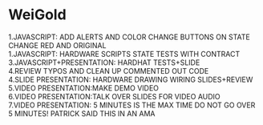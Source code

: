 # WeiGold
1.JAVASCRIPT: ADD ALERTS AND COLOR CHANGE BUTTONS ON STATE CHANGE RED AND ORIGINAL\
1.JAVASCRIPT: HARDWARE SCRIPTS STATE TESTS WITH CONTRACT\
3.JAVASCRIPT+PRESENTATION: HARDHAT TESTS+SLIDE\
4.REVIEW TYPOS AND CLEAN UP COMMENTED OUT CODE\
4.SLIDE PRESENTATION: HARDWARE DRAWING WIRING SLIDES+REVIEW\
5.VIDEO PRESENTATION:MAKE DEMO VIDEO\
6.VIDEO PRESENTATION:TALK OVER SLIDES FOR VIDEO AUDIO\
7.VIDEO PRESENTATION: 5 MINUTES IS THE MAX TIME DO NOT GO OVER 5 MINUTES! PATRICK SAID THIS IN AN AMA
